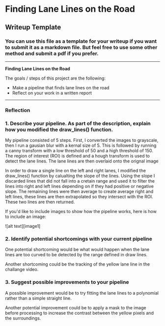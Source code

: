 # **Finding Lane Lines on the Road** 

## Writeup Template

### You can use this file as a template for your writeup if you want to submit it as a markdown file. But feel free to use some other method and submit a pdf if you prefer.

---

**Finding Lane Lines on the Road**

The goals / steps of this project are the following:
* Make a pipeline that finds lane lines on the road
* Reflect on your work in a written report


---

### Reflection

### 1. Describe your pipeline. As part of the description, explain how you modified the draw_lines() function.

My pipeline consisted of 5 steps. First, I converted the images to grayscale, then I run a gausian blur with a kernal size of 5. This is followed by running a canny transform with a low threshold of 50 and a high threshold of 150. The region of interest (ROI) is defined and a hough transform is used to detect the lane lines. The lane lines are then overlaid onto the orignal image 

In order to draw a single line on the left and right lanes, I modified the draw_lines() function by calualting the slope of the lines. Using the slope I discarded lines that did not fall into a cretain range and used it to filter the lines into right and left lines depending on if they had positive or negative slope. The remaining lines were then average to create average right and left lines, these lines are then extrapolated so they intersect with the ROI. These two lines are then returned.

If you'd like to include images to show how the pipeline works, here is how to include an image: 

![alt text][image1]


### 2. Identify potential shortcomings with your current pipeline


One potential shortcoming would be what would happen when the lane lines are too curved to be detected by the range defined in draw lines. 

Another shortcoming could be the tracking of the yellow lane line in the challange video.


### 3. Suggest possible improvements to your pipeline

A possible improvement would be to try fitting the lane lines to a polynomial rather than a simple straight line.

Another potential improvement could be to apply a mask to the image before processing to increase the contrast between the yellow pixels and the surroundings.
